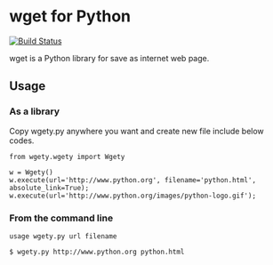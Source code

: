 # wget for Python
[![Build Status](https://travis-ci.org/jongha/python-wgety.png?branch=master)](https://travis-ci.org/jongha/python-wgety)

wget is a Python library for save as internet web page.

## Usage

### As a library

Copy wgety.py anywhere you want and create new file include below codes.

    from wgety.wgety import Wgety

    w = Wgety()
    w.execute(url='http://www.python.org', filename='python.html', absolute_link=True);
    w.execute(url='http://www.python.org/images/python-logo.gif');

### From the command line

    usage wgety.py url filename

    $ wgety.py http://www.python.org python.html



